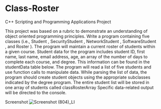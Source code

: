 # Class-Roster
C++ Scripting and Programming Applications Project

This project was based on a rubric to demonstrate an understanding of object oriented programming principles.
Write a program containing five classes (i.e., Student , SecurityStudent , NetworkStudent , SoftwareStudent , and Roster ). The program will maintain a current roster of students within a given course. Student data for the program includes student ID, first name, last name, email address, age, an array of the number of days to complete each course, and degree. This information can be found in the studentData table below. The program will read a list of five students and use function calls to manipulate data. While parsing the list of data, the program should create student objects using the appropriate subclasses indicated by the degree program. The entire student list will be stored in one array of students called classRosterArray Specific data-related output will be directed to the console.

Screenshot
![Screenshot (804)_LI](https://user-images.githubusercontent.com/54335750/113622781-6c51ea80-962b-11eb-9aa0-8706d730b677.jpg)
